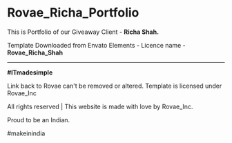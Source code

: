 # Rovae_Richa_Portfolio
<p>This is Portfolio of our Giveaway Client - <b>Richa Shah.</b></p>
<p>Template Downloaded from Envato Elements - Licence name - <b>Rovae_Richa_Shah</b></p>

-------------------------------------------------------------------------------------------
<p><b>#ITmadesimple</b></p>
<p>Link back to Rovae can't be removed or altered. Template is licensed under Rovae_Inc</p>
<p>All rights reserved | This website is made with love by Rovae_Inc.</p>

<p>Proud to be an Indian.</p>
<p>#makeinindia</p>

